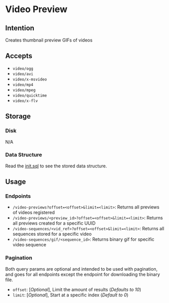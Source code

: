 # Video Preview

## Intention
Creates thumbnail preview GIFs of videos

## Accepts
* `video/ogg`
* `video/avi`
* `video/x-msvideo`
* `video/mp4`
* `video/mpeg`
* `video/quicktime`
* `video/x-flv`



## Storage
### Disk
N/A

### Data Structure
Read the [init.sql](scripts/init.sql) to see the stored data structure.

## Usage
### Endpoints
* `/video-previews?offset=<offset>&limit=<limit>`: Returns all previews of videos registered
* `/video-previews/<preview_id>?offset=<offset>&limit=<limit>`: Returns all previews created for a specific UUID
* `/video-sequences/<vid_ref>?offset=<offset>&limit=<limit>`: Returns all sequences stored for a specific video
* `/video-sequences/gif/<sequence_id>`: Returns binary gif for specific video sequence

### Pagination
Both query params are optional and intended to be used with pagination,
and goes for all endpoints except the endpoint for downloading the binary file.
* `offset`: [_Optional_], Limit the amount of results (*Defaults to 10*)
* `limit`: [_Optional_], Start at a specific index (*Default to 0*)
